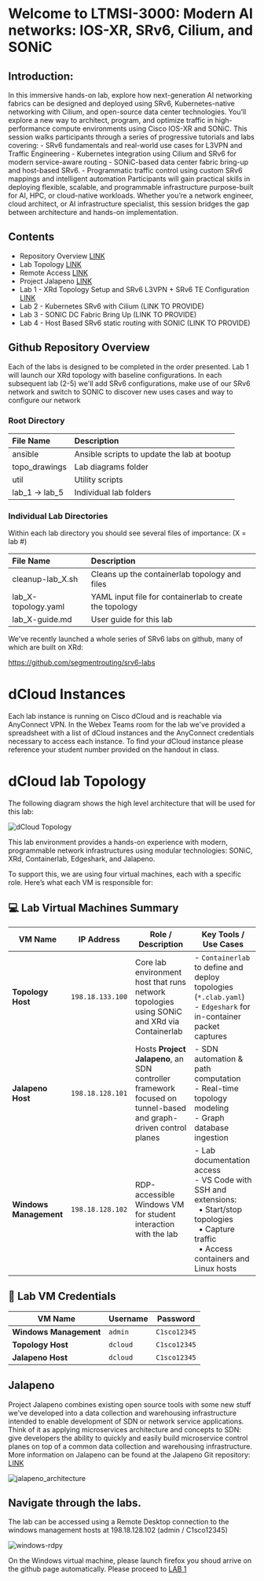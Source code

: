 # Welcome to LTMSI-3000: Modern AI networks: IOS-XR, SRv6, Cilium, and SONiC

## Introduction: 

In this immersive hands-on lab, explore how next-generation AI networking fabrics can be designed and deployed using SRv6, Kubernetes-native networking with Cilium, and open-source data center technologies. You’ll explore a new way to architect, program, and optimize traffic in high-performance compute environments using Cisco IOS-XR and SONiC. This session walks participants through a series of progressive tutorials and labs covering: - SRv6 fundamentals and real-world use cases for L3VPN and Traffic Engineering - Kubernetes integration using Cilium and SRv6 for modern service-aware routing - SONiC-based data center fabric bring-up and host-based SRv6. - Programmatic traffic control using custom SRv6 mappings and intelligent automation Participants will gain practical skills in deploying flexible, scalable, and programmable infrastructure purpose-built for AI, HPC, or cloud-native workloads. Whether you’re a network engineer, cloud architect, or AI infrastructure specialist, this session bridges the gap between architecture and hands-on implementation.

## Contents
* Repository Overview [LINK](#github-repository-overview)
* Lab Topology [LINK](#dCloud-lab-Topology)
* Remote Access [LINK](#remote-access)
* Project Jalapeno [LINK](#jalapeno)
* Lab 1 - XRd Topology Setup and SRv6 L3VPN + SRv6 TE Configuration [LINK](!https://github.com/cisco-asp-web/LTRMSI-3000/blob/main/lab_1/lab_1-guide.md)
* Lab 2 - Kubernetes SRv6 with Cilium (LINK TO PROVIDE)
* Lab 3 - SONIC DC Fabric Bring Up (LINK TO PROVIDE)
* Lab 4 - Host Based SRv6 static routing with SONIC (LINK TO PROVIDE)


## Github Repository Overview
Each of the labs is designed to be completed in the order presented. Lab 1 will launch our XRd topology with baseline configurations. In each subsequent lab (2-5) we'll add SRv6 configurations, make use of our SRv6 network and switch to SONIC to discover new uses cases and way to configure our network

### Root Directory

| File Name      | Description                                                         |
|:---------------|:--------------------------------------------------------------------|
| ansible        | Ansible scripts to update the lab at bootup                         |
| topo_drawings  | Lab diagrams folder                                                 |
| util           | Utility scripts                                                     |
| lab_1 -> lab_5 | Individual lab folders                                              |


### Individual Lab Directories
Within each lab directory you should see several files of importance:
(X = lab #)

| File Name                | Description                                                  |
|:-------------------------|:-------------------------------------------------------------|
| cleanup-lab_X.sh         | Cleans up the containerlab topology and files                |
| lab_X-topology.yaml       | YAML input file for containerlab to create the topology      |
| lab_X-guide.md           | User guide for this lab                                      |


We've recently launched a whole series of SRv6 labs on github, many of which are built on XRd:

https://github.com/segmentrouting/srv6-labs


# dCloud Instances 

Each lab instance is running on Cisco dCloud and is reachable via AnyConnect VPN. In the Webex Teams room for the lab we've provided a spreadsheet with a list of dCloud instances and the AnyConnect credentials necessary to access each instance. To find your dCloud instance please reference your student number provided on the handout in class.


# dCloud lab Topology

The following diagram shows the high level architecture that will be used for this lab:

![dCloud Topology](./topo_drawings/dcloud-topology.png)


This lab environment provides a hands-on experience with modern, programmable network infrastructures using modular technologies: SONiC, XRd, Containerlab, Edgeshark, and Jalapeno.

To support this, we are using four virtual machines, each with a specific role. Here’s what each VM is responsible for:


## 💻 Lab Virtual Machines Summary

| VM Name              | IP Address       | Role / Description                                                                                                     | Key Tools / Use Cases                                                                                          |
|----------------------|------------------|------------------------------------------------------------------------------------------------------------------------|---------------------------------------------------------------------------------------------------------------|
| **Topology Host**    | `198.18.133.100` | Core lab environment host that runs network topologies using SONiC and XRd via Containerlab                           | - `Containerlab` to define and deploy topologies (`*.clab.yaml`)<br>- `Edgeshark` for in-container packet captures |
| **Jalapeno Host**    | `198.18.128.101` | Hosts **Project Jalapeno**, an SDN controller framework focused on tunnel-based and graph-driven control planes       | - SDN automation & path computation<br>- Real-time topology modeling<br>- Graph database ingestion              |
| **Windows Management** | `198.18.128.102` | RDP-accessible Windows VM for student interaction with the lab                                                        | - Lab documentation access<br>- VS Code with SSH and extensions:<br> &nbsp;&nbsp;• Start/stop topologies<br> &nbsp;&nbsp;• Capture traffic<br> &nbsp;&nbsp;• Access containers and Linux hosts |


## 🔐 Lab VM Credentials

| VM Name               | Username   | Password       |
|-----------------------|------------|----------------|
| **Windows Management**| `admin`    | `C1sco12345`   | 
| **Topology Host**     | `dcloud`   | `C1sco12345`   | 
| **Jalapeno Host**     | `dcloud`   | `C1sco12345`   | 


## Jalapeno

Project Jalapeno combines existing open source tools with some new stuff we've developed into a data collection and warehousing infrastructure intended to enable development of SDN or network service applications. Think of it as applying microservices architecture and concepts to SDN: give developers the ability to quickly and easily build microservice control planes on top of a common data collection and warehousing infrastructure. More information on Jalapeno can be found at the Jalapeno Git repository: [LINK](https://github.com/cisco-open/jalapeno/blob/main/README.md)

![jalapeno_architecture](https://github.com/cisco-open/jalapeno/blob/main/docs/img/jalapeno_architecture.png)

## Navigate through the labs.

The lab can be accessed using a Remote Desktop connection to the windows management hosts at 198.18.128.102 (admin / C1sco12345)

![windows-rdpy](./topo_drawings/windows-rdp.png)

On the Windows virtual machine, please launch firefox you shoud arrive on the github page automatically. Please proceed to [LAB 1](https://github.com/cisco-asp-web/LTRMSI-3000/blob/main/lab_1/lab_1-guide.md)